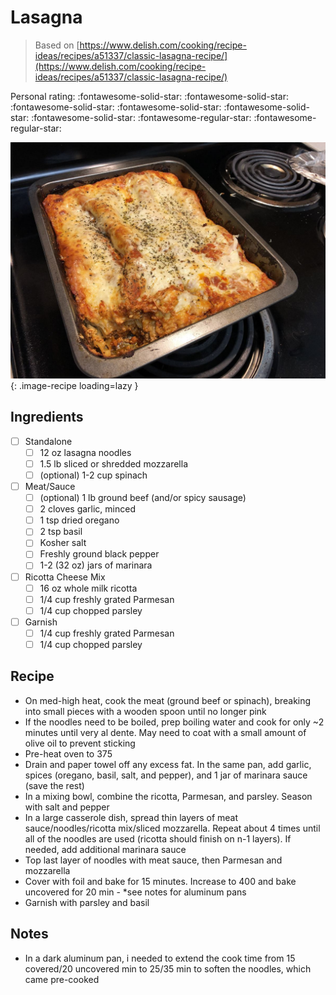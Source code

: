 <!-- Needs Manual Review -->

# Lasagna

> Based on [https://www.delish.com/cooking/recipe-ideas/recipes/a51337/classic-lasagna-recipe/](https://www.delish.com/cooking/recipe-ideas/recipes/a51337/classic-lasagna-recipe/)

<!-- {cts} rating=3; (User can specify rating on scale of 1-5) -->

Personal rating: :fontawesome-solid-star: :fontawesome-solid-star: :fontawesome-solid-star: :fontawesome-solid-star: :fontawesome-solid-star: :fontawesome-solid-star: :fontawesome-regular-star: :fontawesome-regular-star:

<!-- {cte} -->

<!-- {cts} name_image=lasagna.jpeg; (User can specify image name) -->

![lasagna.jpeg](./lasagna.jpeg){: .image-recipe loading=lazy }

<!-- {cte} -->

## Ingredients

- [ ] Standalone
    - [ ] 12 oz lasagna noodles
    - [ ] 1.5 lb sliced or shredded mozzarella
    - [ ] (optional) 1-2 cup spinach
- [ ] Meat/Sauce
    - [ ] (optional) 1 lb ground beef (and/or spicy sausage)
    - [ ] 2 cloves garlic, minced
    - [ ] 1 tsp dried oregano
    - [ ] 2 tsp basil
    - [ ] Kosher salt
    - [ ] Freshly ground black pepper
    - [ ] 1-2 (32 oz) jars of marinara
- [ ] Ricotta Cheese Mix
    - [ ] 16 oz whole milk ricotta
    - [ ] 1/4 cup freshly grated Parmesan
    - [ ] 1/4 cup chopped parsley
- [ ] Garnish
    - [ ] 1/4 cup freshly grated Parmesan
    - [ ] 1/4 cup chopped parsley

## Recipe

- On med-high heat, cook the meat (ground beef or spinach), breaking into small pieces with a wooden spoon until no longer pink
- If the noodles need to be boiled, prep boiling water and cook for only ~2 minutes until very al dente. May need to coat with a small amount of olive oil to prevent sticking
- Pre-heat oven to 375
- Drain and paper towel off any excess fat. In the same pan, add garlic, spices (oregano, basil, salt, and pepper), and 1 jar of marinara sauce (save the rest)
- In a mixing bowl, combine the ricotta, Parmesan, and parsley. Season with salt and pepper
- In a large casserole dish, spread thin layers of meat sauce/noodles/ricotta mix/sliced mozzarella. Repeat about 4 times until all of the noodles are used (ricotta should finish on n-1 layers). If needed, add additional marinara sauce
- Top last layer of noodles with meat sauce, then Parmesan and mozzarella
- Cover with foil and bake for 15 minutes. Increase to 400 and bake uncovered for 20 min - \*see notes for aluminum pans
- Garnish with parsley and basil

## Notes

- In a dark aluminum pan, i needed to extend the cook time from 15 covered/20 uncovered min to 25/35 min to soften the noodles, which came pre-cooked
